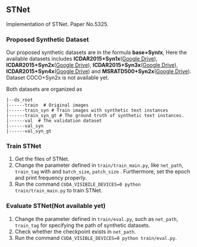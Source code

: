 ## STNet

Implementation of STNet. Paper No.5325.

### Proposed Synthetic Dataset

Our proposed synthetic datasets are in the formula **base+Syn$t$x**, Here the available datasets includes **ICDAR2015+Syn1x**([Google Drive](https://drive.google.com/drive/folders/1Sq-b9cYIE6dLdl6YPNAN_8jgo04CFGtl?usp=sharing)), **ICDAR2015+Syn2x**([Google Drive](https://drive.google.com/drive/folders/1PjgJLBdfnLq4x3qB12CClrT_zeoq0qz0?usp=sharing)), **ICDAR2015+Syn3x**([Google Drive](https://drive.google.com/drive/folders/1NwqPgynvJVAW6d3CH4JsaB7Vqrq_fgCZ?usp=sharing)), **ICDAR2015+Syn4x**([Google Drive](https://drive.google.com/drive/folders/11qWj1yd6qViWcoOO81L-gq9F1nOCjWyc?usp=sharing)) and **MSRATD500+Syn2x**([Google Drive](https://drive.google.com/drive/folders/1odgS9YvmK-o8Y2uk12KhWZN7P4XectWw?usp=sharing)). Dataset COCO+Syn2x is not available yet.

Both datasets are organized as

```
|--ds_root
|------train  # Original images
|------train_syn # Train images with synthetic text instances
|------train_syn_gt # The ground truth of synthetic text instances.
|------val  # The validation dataset
|------val_syn
|------val_syn_gt
```

### Train STNet

1.  Get the files of STNet.
2.  Change the parameter defined in `train/train_main.py`, like `net_path`, `train_tag`  with and `batch_size`, `patch_size` . Furthermore, set the epoch and print frequency properly.
3. Run the command `CUDA_VISIBILE_DEVICES=0 python train/train_main.py` to train STNet.



### Evaluate STNet(Not available yet)

1. Change the parameter defined in `train/eval.py`, such as `net_path`, `train_tag` for specifying the path of synthetic datasets.
2. Check whether the checkpoint exists in `net_path`.
3. Run the command `CUDA_VISIBLE_DEVICES=0 python train/eval.py`.